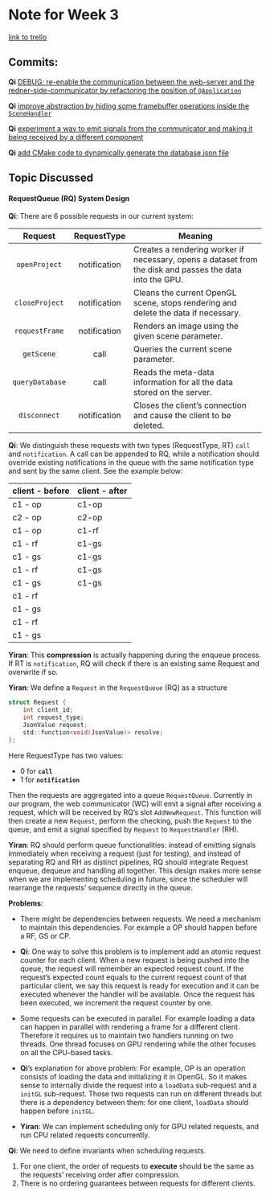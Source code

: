 # Note for Week 3

[link to trello](https://trello.com/invite/daxian2/0d1bdd82285db70339a7885d70934329)

## Commits:
**Qi** [DEBUG: re-enable the communication between the web-server and the redner-side-communicator by refactoring the position of `QApplication`](https://github.com/ecs251-w19-ucdavis/DXServer/commit/4ce24bd13b5a1df396b46c86d02a1c97c05dcfba)

**Qi** [improve abstraction by hiding some framebuffer operations inside the `SceneHandler`](https://github.com/ecs251-w19-ucdavis/DXServer/commit/abf2f716431485f9d0cf093a34bdf0c86920a6fb)

**Qi** [experiment a way to emit signals from the communicator and making it being received by a different component](https://github.com/ecs251-w19-ucdavis/DXServer/commit/bf396901b6d1c68908105a999bf293a0daace7bb)

**Qi** [add CMake code to dynamically generate the database.json file](https://github.com/ecs251-w19-ucdavis/DXServer/commit/bf396901b6d1c68908105a999bf293a0daace7bb)

## Topic Discussed

#### RequestQueue (RQ) System Design

**Qi**: There are 6 possible requests in our current system: 

|Request|RequestType|Meaning|
|:-:|:-:|---|
|`openProject`|notification|Creates a rendering worker if necessary, opens a dataset from the disk and passes the data into the GPU.|
|`closeProject`|notification|Cleans the current OpenGL scene, stops rendering and delete the data if necessary.|
|`requestFrame`|notification|Renders an image using the given scene parameter.|
|`getScene`|call|Queries the current scene parameter.|
|`queryDatabase`|call|Reads the meta-data information for all the data stored on the server.|
|`disconnect`|notification|Closes the client’s connection and cause the client to be deleted.|

**Qi**: We distinguish these requests with two types (RequestType, RT) `call` and `notification`. A call can be appended to RQ, while a notification should override existing notifications in the queue with the same notification type and sent by the same client. See the example below:

| client - before | client - after |
|---|---|
|c1 - op|c1-op|
|c2 - op|c2-op|
|c1 - op|c1-rf|
|c1 - rf|c1-gs|
|c1 - gs|c1-gs|
|c1 - rf|c1-gs|
|c1 - gs|c1-gs|
|c1 - rf||
|c1 - gs||
|c1 - rf||
|c1 - gs||

**Yiran**: This **compression** is actually happening during the enqueue process. If RT is `notification`, RQ will check if there is an existing same Request and overwrite if so. 

**Yiran**: We define a `Request` in the `RequestQueue` (RQ) as a structure

```c
struct Request {
	int client_id;
	int request_type;
	JsonValue request;
	std::function<void(JsonValue)> resolve;
};
```
Here RequestType has two values: 
* 0 for **`call`** 
* 1 for **`notification`** 

Then the requests are aggregated into a queue `RequestQueue`. Currently in our program, the web communicator (WC) will emit a signal after receiving a request, which will be received by RQ’s slot `AddNewRequest`. This function will then create a new `Request`, perform the checking, push the `Request` to the queue, and emit a signal specified by `Request` to `RequestHandler` (RH).

**Yiran**: RQ should perform queue functionalities: instead of emitting signals immediately when receiving a request (just for testing), and instead of separating RQ and RH as distinct pipelines, RQ should integrate Request enqueue, dequeue and handling all together. This design makes more sense when we are implementing scheduling in future, since the scheduler will rearrange the requests’ sequence directly in the queue.


**Problems**:  
* There might be dependencies between requests. We need a mechanism to maintain this dependencies. For example a OP should happen before a RF, GS or CP. 

* **Qi**: One way to solve this problem is to implement add an atomic request counter for each client. When a new request is being pushed into the queue, the request will remember an expected request count. If the request’s expected count equals to the current request count of that particular client, we say this request is ready for execution and it can be executed whenever the handler will be available. Once the request has been executed, we increment the request counter by one.

* Some requests can be executed in parallel. For example loading a data can happen in parallel with rendering a frame for a different client. Therefore it requires us to maintain two handlers running on two threads. One thread focuses on GPU rendering while the other focuses on all the CPU-based tasks. 
	
* **Qi**’s explanation for above problem: For example, OP is an operation consists of loading the data and initializing it in OpenGL. So it makes sense to internally divide the request into a `loadData` sub-request and a `initGL` sub-request. Those two requests can run on different threads but there is a dependency between them: for one client, `loadData` should happen before `initGL`.

* **Yiran**: We can implement scheduling only for GPU related requests, and run CPU related requests concurrently.

**Qi**: We need to define invariants when scheduling requests. 
1. For one client, the order of requests to **execute** should be the same as the requests’ receiving order after compression.
2. There is no ordering guarantees between requests for different clients.
